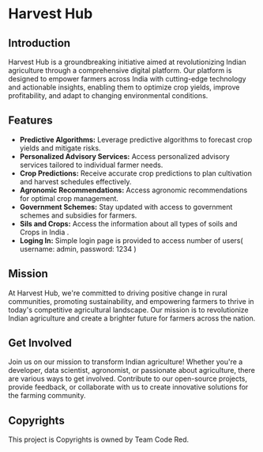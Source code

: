 # Harvest Hub

## Introduction
Harvest Hub is a groundbreaking initiative aimed at revolutionizing Indian agriculture through a comprehensive digital platform. Our platform is designed to empower farmers across India with cutting-edge technology and actionable insights, enabling them to optimize crop yields, improve profitability, and adapt to changing environmental conditions.

## Features
- **Predictive Algorithms:** Leverage predictive algorithms to forecast crop yields and mitigate risks.
- **Personalized Advisory Services:** Access personalized advisory services tailored to individual farmer needs.
- **Crop Predictions:** Receive accurate crop predictions to plan cultivation and harvest schedules effectively.
- **Agronomic Recommendations:** Access agronomic recommendations for optimal crop management.
- **Government Schemes:** Stay updated with access to government schemes and subsidies for farmers.
- **Sils and Crops:** Access the information about all types of soils and Crops in India .
- **Loging In:** Simple login page is provided to access number of users( username: admin, password: 1234 )

## Mission
At Harvest Hub, we're committed to driving positive change in rural communities, promoting sustainability, and empowering farmers to thrive in today's competitive agricultural landscape. Our mission is to revolutionize Indian agriculture and create a brighter future for farmers across the nation.

## Get Involved
Join us on our mission to transform Indian agriculture! Whether you're a developer, data scientist, agronomist, or passionate about agriculture, there are various ways to get involved. Contribute to our open-source projects, provide feedback, or collaborate with us to create innovative solutions for the farming community.


## Copyrights
This project is Copyrights is owned by Team Code Red.

